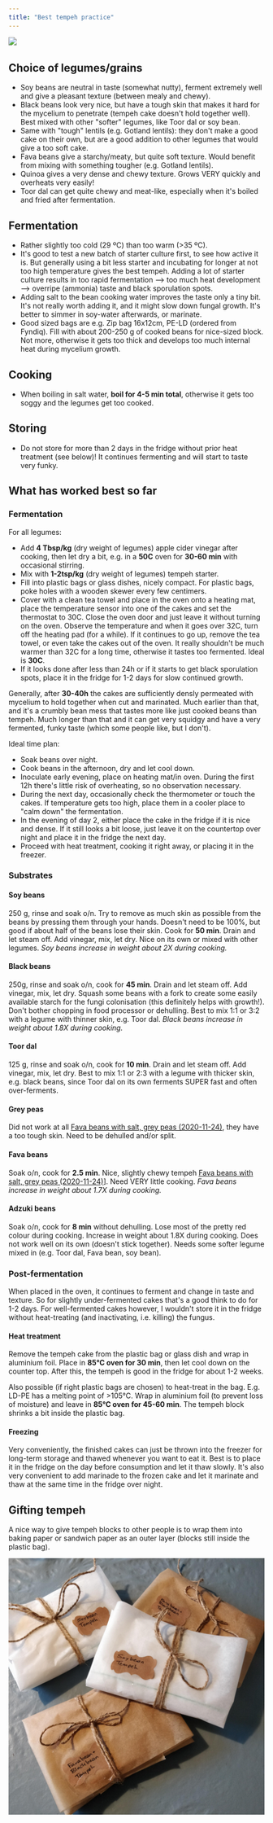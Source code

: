 ```yaml
---
title: "Best tempeh practice"
---
```

![](projects/attachments/Pasted%20image%2020221219212030.png)


## Choice of legumes/grains
- Soy beans are neutral in taste (somewhat nutty), ferment extremely well and give a pleasant texture (between mealy and chewy). 
- Black beans look very nice, but have a tough skin that makes it hard for the mycelium to penetrate (tempeh cake doesn't hold together well). Best mixed with other "softer" legumes, like Toor dal or soy bean. 
- Same with "tough" lentils (e.g. Gotland lentils): they don't make a good cake on their own, but are a good addition to other legumes that would give a too soft cake.
- Fava beans give a starchy/meaty, but quite soft texture. Would benefit from mixing with something tougher (e.g. Gotland lentils).
- Quinoa gives a very dense and chewy texture. Grows VERY quickly and overheats very easily! 
- Toor dal can get quite chewy and meat-like, especially when it's boiled and fried after fermentation. 

## Fermentation
- Rather slightly too cold (29 ºC) than too warm (>35 ºC). 
- It's good to test a new batch of starter culture first, to see how active it is. But generally using a bit less starter and incubating for longer at not too high temperature gives the best tempeh. Adding a lot of starter culture results in too rapid fermentation --> too much heat development --> overripe (ammonia) taste and black sporulation spots.
- Adding salt to the bean cooking water improves the taste only a tiny bit. It's not really worth adding it, and it might slow down fungal growth. It's better to simmer in soy-water afterwards, or marinate. 
- Good sized bags are e.g. Zip bag 16x12cm, PE-LD (ordered from Fyndiq). Fill with about 200-250 g of cooked beans for nice-sized block. Not more, otherwise it gets too thick and develops too much internal heat during mycelium growth.


## Cooking
- When boiling in salt water, **boil for 4-5 min total**, otherwise it gets too soggy and the legumes get too cooked.

## Storing
- Do not store for more than 2 days in the fridge without prior heat treatment (see below)! It continues fermenting and will start to taste very funky.

## What has worked best so far
### Fermentation
For all legumes: 
- Add **4 Tbsp/kg** (dry weight of legumes) apple cider vinegar after cooking, then let dry a bit, e.g. in a **50C** oven for **30-60 min** with occasional stirring. 
- Mix with **1-2tsp/kg** (dry weight of legumes) tempeh starter. 
- Fill into plastic bags or glass dishes, nicely compact. For plastic bags, poke holes with a wooden skewer every few centimers. 
- Cover with a clean tea towel and place in the oven onto a heating mat, place the temperature sensor into one of the cakes and set the thermostat to 30C. Close the oven door and just leave it without turning on the oven. Observe the temperature and when it goes over 32C, turn off the heating pad (for a while). If it continues to go up, remove the tea towel, or even take the cakes out of the oven. It really shouldn't be much warmer than 32C for a long time, otherwise it tastes too fermented. Ideal is **30C**. 
- If it looks done after less than 24h or if it starts to get black sporulation spots, place it in the fridge for 1-2 days for slow continued growth. 

Generally, after **30-40h** the cakes are sufficiently densly permeated with mycelium to hold together when cut and marinated. Much earlier than that, and it's a crumbly bean mess that tastes more like just cooked beans than tempeh. Much longer than that and it can get very squidgy and have a very fermented, funky taste (which some people like, but I don't). 

Ideal time plan:
- Soak beans over night.
- Cook beans in the afternoon, dry and let cool down. 
- Inoculate early evening, place on heating mat/in oven. During the first 12h there's little risk of overheating, so no observation necessary. 
- During the next day, occasionally check the thermometer or touch the cakes. If temperature gets too high, place them in a cooler place to "calm down" the fermentation. 
- In the evening of day 2, either place the cake in the fridge if it is nice and dense. If it still looks a bit loose, just leave it on the countertop over night and place it in the fridge the next day. 
- Proceed with heat treatment, cooking it right away, or placing it in the freezer. 

### Substrates
#### Soy beans
250 g, rinse and soak o/n. Try to remove as much skin as possible from the beans by pressing them through your hands. Doesn't need to be 100%, but good if about half of the beans  lose their skin. Cook for **50 min**. Drain and let steam off. Add vinegar, mix, let dry. Nice on its own or mixed with other legumes. _Soy beans increase in weight about 2X during cooking._

#### Black beans
250g, rinse and soak o/n, cook for **45 min**. Drain and let steam off. Add vinegar, mix, let dry. Squash some beans with a fork to create some easily available starch for the fungi colonisation (this definitely helps with growth!). Don't bother chopping in food processor or dehulling. Best to mix 1:1 or 3:2 with a legume with thinner skin, e.g. Toor dal. _Black beans increase in weight about 1.8X during cooking._

#### Toor dal
125 g, rinse and soak o/n, cook for **10 min**. Drain and let steam off. Add vinegar, mix, let dry. Best to mix 1:1 or 2:3 with a legume with thicker skin, e.g. black beans, since Toor dal on its own ferments SUPER fast and often over-ferments. 

#### Grey peas
Did not work at all [Fava beans with salt, grey peas (2020-11-24)](projects/fermentation/Different%20legumes.md#Fava%20beans%20with%20salt,%20grey%20peas%20(2020-11-24)), they have a too tough skin. Need to be dehulled and/or split. 

#### Fava beans
Soak o/n, cook for **2.5 min**. Nice, slightly chewy tempeh [Fava beans with salt, grey peas (2020-11-24)](projects/fermentation/Different%20legumes.md#Fava%20beans%20with%20salt,%20grey%20peas%20(2020-11-24))]. Need VERY little cooking. _Fava beans increase in weight about 1.7X during cooking._

#### Adzuki beans
Soak o/n, cook for **8 min** without dehulling. Lose most of the pretty red colour during cooking. Increase in weight about 1.8X during cooking. Does not work well on its own (doesn't stick together). Needs some softer legume mixed in (e.g. Toor dal, Fava bean, soy bean). 



### Post-fermentation
When placed in the oven, it continues to ferment and change in taste and texture. So for slightly under-fermented cakes that's a good think to do for 1-2 days. For well-fermented cakes however, I wouldn't store it in the fridge without heat-treating (and inactivating, i.e. killing) the fungus. 

#### Heat treatment
Remove the tempeh cake from the plastic bag or glass dish and wrap in aluminium foil. Place in **85°C oven for 30 min**, then let cool down on the counter top. After this, the tempeh is good in the fridge for about 1-2 weeks.

Also possible (if right plastic bags are chosen) to heat-treat in the bag. E.g. LD-PE has a melting point of >105°C. Wrap in aluminium foil (to prevent loss of moisture) and leave in **85°C oven for 45-60 min**. The tempeh block shrinks a bit inside the plastic bag.

#### Freezing
Very conveniently, the finished cakes can just be thrown into the freezer for long-term storage and thawed whenever you want to eat it. Best is to place it in the fridge on the day before consumption and let it thaw slowly. It's also very convenient to add marinade to the frozen cake and let it marinate and thaw at the same time in the fridge over night. 


## Gifting tempeh
A nice way to give tempeh blocks to other people is to wrap them into baking paper or sandwich paper as an outer layer (blocks still inside the plastic bag). 

![](projects/attachments/Pasted%20image%2020230106142018.png)

